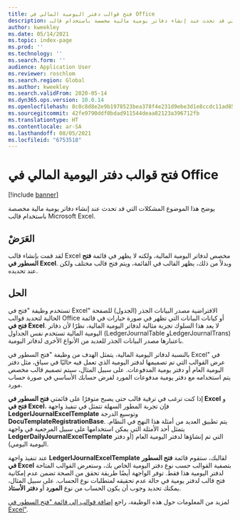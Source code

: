 ```yaml
---
title: فتح قوالب دفتر اليومية المالي في Office
description: يوضح هذا الموضوع المشكلات التي قد تحدث عند إنشاء دفاتر يومية مالية مخصصة باستخدام قالب Microsoft Excel.
author: kweekley
ms.date: 05/14/2021
ms.topic: index-page
ms.prod: ''
ms.technology: ''
ms.search.form: ''
audience: Application User
ms.reviewer: roschlom
ms.search.region: Global
ms.author: kweekley
ms.search.validFrom: 2020-05-14
ms.dyn365.ops.version: 10.0.14
ms.openlocfilehash: 8c0c8d8e2e9b1978523bea378f4e231d9ebe3d1e8ccdc11ad8578eac16b067cf
ms.sourcegitcommit: 42fe9790ddf0bdad911544deaa82123a396712fb
ms.translationtype: HT
ms.contentlocale: ar-SA
ms.lasthandoff: 08/05/2021
ms.locfileid: "6753518"
---
```

# <a name="open-financial-journal-templates-in-office"></a>فتح قوالب دفتر اليومية المالي في Office

[!include [banner](../includes/banner.md)]

يوضح هذا الموضوع المشكلات التي قد تحدث عند إنشاء دفاتر يومية مالية مخصصة باستخدام قالب Microsoft Excel.

## <a name="symptom"></a>العَرَضْ

لقد قمت بإنشاء قالب Excel مخصص لدفاتر اليومية المالية، ولكنه لا يظهر في قائمة **فتح السطور في Excel**. وبدلاً من ذلك، يظهر القالب في القائمة، ويتم فتح قالب مختلف ولكن عند تحديده.

## <a name="resolution"></a>الحل

تستخدم وظيفة "فتح في Excel" الافتراضية مصدر البيانات الجذر (الجدول) للصفحة الحالية لتحديد قوالب Office أو كيانات البيانات التي تظهر في صورة خيارات في قائمة **فتح في Excel**. لا يعد هذا السلوك تجربة مثالية لدفاتر اليومية المالية، نظرًا لأن دفاتر اليومية المالية تستخدم نفس الجداول (LedgerJournalTable وLedgerJournalTrans) باعتبارها مصدر البيانات الجذر للعديد من الأنواع الأخرى لدفاتر اليومية.

بالنسبة لدفاتر اليومية المالية، يتمثل الهدف من وظيفة "فتح السطور في Excel" في عرض القوالب التي تم تصميمها لدفتر اليومية الذي تعمل فيه حاليًا في سياق، مثل دفتر اليومية العام أو دفتر يومية المدفوعات. على سبيل المثال، سيتم تصميم قالب مخصص يتم استخدامه مع دفتر يومية مدفوعات المورد لفرض حسابك الأساسي في صورة حساب مورد.

إذا كنت ترغب في ترقية قالب حتى يصبح متوفرًا على قائمتي **فتح السطور في Excel‬** و **فتح في Excel**، فإن تجربة المطور السهلة تتمثل في تنفيذ واجهة **LedgerIJournalExcelTemplate** وتوسيع الدرجة **DocuTemplateRegistrationBase**. يتم تطبيق العديد من أمثلة هذا النهج في النظام. يتمثل أحد الأمثلة التي يمكن استخدامها على سبيل المرجعية في واجهة **LedgerDailyJournalExcelTemplate** التي تم إنشاؤها لدفتر اليومية العام (أو دفتر اليومية اليومي).

عند تنفيذ واجهة **LedgerIJournalExcelTemplate** لقالبك، ستقوم قائمة **فتح السطور في Excel** بتصفية القوالب حسب نوع دفتر اليومية الخاص بك، وستعرض القوالب المتاحة لدفتر اليومية هذا فقط. توفر الواجهة أيضًا طريقة تحقق من الصحة تضمن عدم إمكانية فتح قالب لدفتر يومية في حالة عدم تحقيقه لمتطلبات نوع الحساب. على سبيل المثال، يمكنك تحديد وجوب أن يكون الحساب من نوع **المورد** أو **دفتر الأستاذ**.

لمزيد من المعلومات حول هذه الوظيفة، راجع [إضافة قوالب إلى قائمة "فتح السطور في Excel"](../../fin-ops-core/dev-itpro/user-interface/add-templates-open-lines-excel-menu.md).

